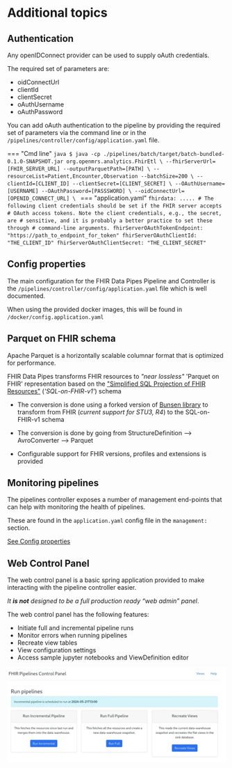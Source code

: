 # Additional topics

## Authentication
Any openIDConnect provider can be used to supply oAuth credentials.

The required set of parameters are:

* oidConnectUrl
* clientId
* clientSecret
* oAuthUsername
* oAuthPassword

You can add oAuth authentication to the pipeline by providing the required set of parameters via the command line or in the `/pipelines/controller/config/application.yaml` file.

=== "Cmd line"
    ```java
    $ java -cp ./pipelines/batch/target/batch-bundled-0.1.0-SNAPSHOT.jar org.openmrs.analytics.FhirEtl \
        --fhirServerUrl=[FHIR_SERVER_URL] --outputParquetPath=[PATH] \
        --resourceList=Patient,Encounter,Observation --batchSize=200 \
        --clientId=[CLIENT_ID] --clientSecret=[CLIENT_SECRET] \
        --OAuthUsername=[USERNAME] --OAuthPassword=[PASSSWORD] \
        --oidConnectUrl= [OPENID_CONNECT_URL] \
    ```
=== "application.yaml"
    ```
    fhirdata:
    .....
        # The following client credentials should be set if the FHIR server accepts
        # OAuth access tokens. Note the client credentials, e.g., the secret, are
        # sensitive, and it is probably a better practice to set these through
        # command-line arguments.
        fhirServerOAuthTokenEndpoint: "https://path_to_endpoint_for_token"
        fhirServerOAuthClientId: "THE_CLIENT_ID"
        fhirServerOAuthClientSecret: "THE_CLIENT_SECRET"
    ```

## Config properties
The main configuration for the FHIR Data Pipes Pipeline and Controller is the `/pipelines/controller/config/application.yaml` file which is well documented.

When using the provided docker images, this will be found in `/docker/config.application.yaml`

## Parquet on FHIR schema
Apache Parquet is a horizontally scalable columnar format that is optimized for performance.

FHIR Data Pipes transforms FHIR resources to _"near lossless"_ 'Parquet on FHIR' representation based on the ["Simplified SQL Projection of FHIR Resources"](https://github.com/FHIR/sql-on-fhir/blob/master/sql-on-fhir.md) (_'SQL-on-FHIR-v1'_) schema

* The conversion is done using a forked version of [Bunsen library](https://github.com/google/fhir-data-pipes/tree/master/bunsen) to transform from FHIR (_current support for STU3, R4_) to the SQL-on-FHIR-v1 schema

* The conversion is done by going from StructureDefinition --> AvroConverter --> Parquet

* Configurable support for FHIR versions, profiles and extensions is provided

## Monitoring pipelines
The pipelines controller exposes a number of management end-points that can help with monitoring the health of pipelines. 

These are found in the `application.yaml` config file in the `management:` section. 

[See Config properties](#config-properties) 

## Web Control Panel
The web control panel is a basic spring application provided to make interacting with the pipeline controller easier. 

_It **is not** designed to be a full production ready “web admin” panel_.

The web control panel has the following features:

*   Initiate full and incremental pipeline runs
*   Monitor errors when running pipelines
*   Recreate view tables
*   View configuration settings
*   Access sample jupyter notebooks and ViewDefinition editor

![Web Control Panel](images/pipelines_control_panel.png)
